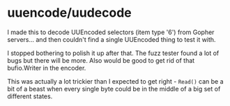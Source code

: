 uuencode/uudecode
=================

I made this to decode UUEncoded selectors (item type '6') from Gopher servers...
and then couldn't find a single UUEncoded thing to test it with.

I stopped bothering to polish it up after that. The fuzz tester found a lot of
bugs but there will be more. Also would be good to get rid of that bufio.Writer
in the encoder.

This was actually a lot trickier than I expected to get right - `Read()` can be
a bit of a beast when every single byte could be in the middle of a big set of
different states.

